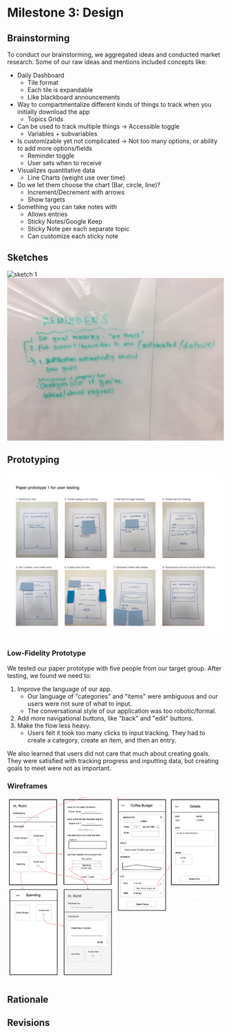 # Milestone 3: Design

## Brainstorming

To conduct our brainstorming, we aggregated ideas and conducted market research. Some of our raw ideas and mentions included concepts like:

 * Daily Dashboard
   * Tile format 
   * Each tile is expandable 
   * Like blackboard announcements
 * Way to compartmentalize different kinds of things to track when you initially download the app 
   * Topics Grids
 * Can be used to track multiple things → Accessible toggle
   * Variables + subvariables 
 * Is customizable yet not complicated → Not too many options, or ability to add more options/fields
   * Reminder toggle
   * User sets when to receive 
 * Visualizes quantitative data
   * Line Charts (weight use over time) 
 * Do we let them choose the chart (Bar, circle, line)?
    * Increment/Decrement with arrows 
    * Show targets 
 * Something you can take notes with
   * Allows entries
   * Sticky Notes/Google Keep	
   * Sticky Note per each separate topic 
   * Can customize each sticky note 

## Sketches
![sketch 1](images/group-sketch1.jpg)
![sketch 2](images/group-sketch2.jpg)

## Prototyping
![paper prototype](images/paper-prototype-1.png)

### Low-Fidelity Prototype

We tested our paper prototype with five people from our target group. 
After testing, we found we need to:
1. Improve the language of our app. 
	- Our language of "categories" and "items" were ambiguous and our users were not sure of what to input. 
	- The conversational style of our application was too robotic/formal.
2. Add more navigational buttons, like "back" and "edit" buttons.
3. Make the flow less heavy.
	- Users felt it took too many clicks to input tracking. They had to create a category, create an item, and then an entry.

We also learned that users did not care that much about creating goals. They were satisfied with tracking progress and inputting data, but creating goals to meet were not as important.


### Wireframes

![sketch 2](images/wireframes-med.png)


## Rationale

## Revisions


